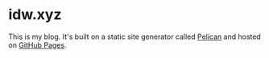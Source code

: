 # idw.xyz

This is my blog. It's built on a static site generator called [Pelican](https://blog.getpelican.com/) and hosted on [GitHub Pages](https://pages.github.com/).
